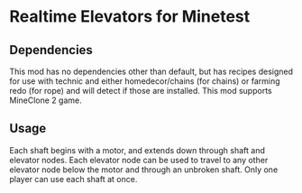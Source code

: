 # Realtime Elevators for Minetest

## Dependencies
This mod has no dependencies other than default, but has recipes designed for use with technic and either homedecor/chains (for chains) or farming redo (for rope) and will detect if those are installed. This mod supports MineClone 2 game.

## Usage
Each shaft begins with a motor, and extends down through shaft and elevator nodes. Each elevator node can be used to travel to any other elevator node below the motor and through an unbroken shaft. Only one player can use each shaft at once.
